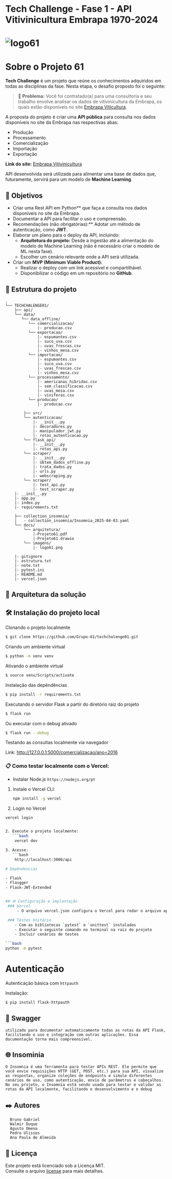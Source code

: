 # Tech Challenge - Fase 1 - API Vitivinicultura Embrapa 1970-2024

# ![logo61](docs/imagens/logo61.png) 
  # Sobre o Projeto 61

**Tech Challenge** é um projeto que reúne os conhecimentos adquiridos em todas as disciplinas da fase. Nesta etapa, o desafio proposto foi o seguinte:

> 📢 **Problema:** Você foi contratado(a) para uma consultoria e seu trabalho envolve analisar os dados de vitivinicultura da Embrapa, os quais estão disponíveis no site [Embrapa Viticultura](http://vitibrasil.cnpuv.embrapa.br/index.php?opcao=opt_01).

A proposta do projeto é criar uma **API pública** para consulta nos dados disponíveis no site da Embrapa nas respectivas abas:

- Produção
- Processamento
- Comercialização
- Importação
- Exportação

**Link do site:** [Embrapa Vitivinicultura](http://vitibrasil.cnpuv.embrapa.br/index.php?opcao=opt_01)

API desenvolvida será utilizada para alimentar uma base de dados que, futuramente, servirá para um modelo de **Machine Learning**.

## 📌 Objetivos

- Criar uma Rest API em Python** que faça a consulta nos dados disponíveis no site da Embrapa.
- Documentar a API para facilitar o uso e compreensão.
- Recomendações (não obrigatórias):** Adotar um método de autenticação, como **JWT**.
- Elaborar um plano para o deploy da API, incluindo:
  - **Arquitetura do projeto:** Desde a ingestão até a alimentação do modelo de Machine Learning (não é necessário criar o modelo de ML nesta fase).
  - Escolher um cenário relevante onde a API será utilizada.
- Criar um **MVP (Minimum Viable Product):**
  - Realizar o deploy com um link acessível e compartilhável.
  - Disponibilizar o código em um repositório no **GitHub**.


## 📂 Estrutura do projeto

```
.
└── TECHCHALENGE01/
    ├── api/
    └── data/
       └── data_offline/
          └── comercializacao/
              |- producao.csv
          └── exportacao/
              |- espumantes.csv
              |- suco_uva.csv
              |- uvas_frescas.csv
              |- vinhos_mesa.csv
          └── importacao/
              |- espumantes.csv
              |- suco_uva.csv
              |- uvas_frescas.csv
              |- vinhos_mesa.csv
          └── processamento/
              |- americanas_hibridas.csv
              |- sem_classificacao.csv
              |- uvas_mesa.csv
              |- viniferas.csv
          └── producao/
              |- producao.csv

        ├── src/
        └── autenticacao/
            |- __init__.py
            |- decoradores.py
            |- manipulador_jwt.py
            |- rotas_autenticacao.py
        └── flask_api/
            |- __init__.py
            |- rotas_api.py
        └── scraper/
            |- __init__.py
            |- obtem_dados_offline.py
            |- trata_dados.py
            |- urls.py
            |- webscraping.py
        └── scraper/
            |- test_api.py
            |- test_scraper.py
    |- __init__.py
    |- app.py
    |- index.py
    |- requirements.txt

    ├── collection_insomnia/
    |   - collection_insomnia/Insomnia_2025-04-03.yaml
    └── docs/
        └── arquitetura/
            |-Projeto61.pdf
            |-Projeto61.drawio 
        └── imagens/
            |- logo61.png 

    |- gitignore
    |- estrutura.txt
    |- note.txt
    |- pytest.ini
    |- README.md
    |- vercel.json    
```


## 🔩 Arquitetura da solução

## 🛠️ Instalação do projeto local

Clonando o projeto localmente

``` bash
$ git clone https://github.com/Grupo-61/techchalenge01.git
```

Criando um ambiente virtual

``` bash
$ python -m venv venv
```

Ativando o ambiente virtual

``` bash
$ source venv/Scripts/activate 
```

Instalação das depêndências

``` bash
$ pip install -r requirements.txt
```

Executando o servidor Flask a partir do diretório raiz do projeto

``` bash
$ flask run
```

Ou executar com o debug ativado

``` bash
$ flask run --debug
```

Testando as consultas localmente via navegador

Link: http://127.0.0.1:5000/comercializacao/ano=2016


### 📋 Como testar localmente com o Vercel:
- Instalar Node.js `https://nodejs.org/pt`

1. Instale o Vercel CLI:
   ```bash
   npm install -g vercel

2. Login no Vercel
```bash
vercel login


2. Execute o projeto localmente:
   ```bash
    vercel dev

3. Acesse:
   ```bash
    http://localhost:3000/api

# Depêndencias

- Flask
- Flasgger
- Flask-JWT-Extended


## ⚙️ Configuração e implantação 
 ### Vercel
     - O arquivo vercel.json configura o Vercel para rodar o arquivo app.py como ponto de entrada da aplicação, expondo as rotas Flask para acesso externo via URL gerada pelo Vercel. Assim, ao fazer deploy, a API fica acessível publicamente pelo endereço fornecido pela Vercel

 ### Testes Unitário
    - Com as bibliotecas `pytest` e `unittest` instaladas
    - Executar o seguinte comando no terminal na raiz do projeto
    - Incluir cenários de testes

```bash
python -m pytest
```

# Autenticação

Autenticação básica com `httpauth`


Instalação:

``` bash
$ pip install flask-httpauth
```

## 📜 Swagger
    utilizado para documentar automaticamente todas as rotas da API Flask, facilitando o uso e integração com outras aplicações. Essa documentação torna mais compreensível.

## 🌐 Insominia
    O Insomnia é uma ferramenta para testar APIs REST. Ele permite que você envie requisições HTTP (GET, POST, etc.) para sua API, visualize as respostas, organize coleções de endpoints e simule diferentes cenários de uso, como autenticação, envio de parâmetros e cabeçalhos. No seu projeto, o Insomnia está sendo usado para testar e validar as rotas da API localmente, facilitando o desenvolvimento e o debug

## ✒️ Autores
      Bruno Gabriel
      Walmir Duque
      Agusto Omena
      Pedro Ulisses
      Ana Paula de Almeida


## 📄 Licença
Este projeto está licenciado sob a Licença MIT.  
Consulte o arquivo [license](docs/license/license.txt)  para mais detalhes.